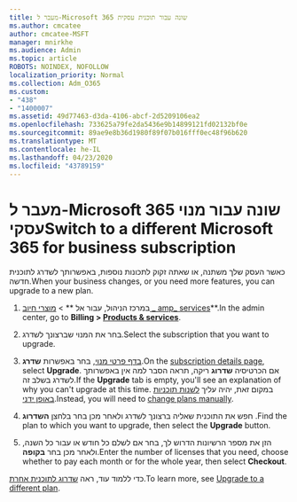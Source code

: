 ```yaml
---
title: מעבר ל-Microsoft 365 שונה עבור תוכנית עסקית
ms.author: cmcatee
author: cmcatee-MSFT
manager: mnirkhe
ms.audience: Admin
ms.topic: article
ROBOTS: NOINDEX, NOFOLLOW
localization_priority: Normal
ms.collection: Adm_O365
ms.custom:
- "438"
- "1400007"
ms.assetid: 49d77463-d3da-4106-abcf-2d5209106ea2
ms.openlocfilehash: 733625a79fe2da5436e9b14899121fd02132bf0e
ms.sourcegitcommit: 89ae9e8b36d1980f89f07b016fff0ec48f96b620
ms.translationtype: MT
ms.contentlocale: he-IL
ms.lasthandoff: 04/23/2020
ms.locfileid: "43789159"
---
```

# <a name="switch-to-a-different-microsoft-365-for-business-subscription"></a><span data-ttu-id="958e8-102">מעבר ל-Microsoft 365 שונה עבור מנוי עסקי</span><span class="sxs-lookup"><span data-stu-id="958e8-102">Switch to a different Microsoft 365 for business subscription</span></span>

<span data-ttu-id="958e8-103">כאשר העסק שלך משתנה, או שאתה זקוק לתכונות נוספות, באפשרותך לשדרג לתוכנית חדשה.</span><span class="sxs-lookup"><span data-stu-id="958e8-103">When your business changes, or you need more features, you can upgrade to a new plan.</span></span>
  
1. <span data-ttu-id="958e8-104">במרכז הניהול, עבור אל \*\* \> [מוצרי חיוב _ amp_ services](https://go.microsoft.com/fwlink/p/?linkid=842054)\*\*.</span><span class="sxs-lookup"><span data-stu-id="958e8-104">In the admin center, go to **Billing \> [Products & services](https://go.microsoft.com/fwlink/p/?linkid=842054)**.</span></span>

2. <span data-ttu-id="958e8-105">בחר את המנוי שברצונך לשדרג.</span><span class="sxs-lookup"><span data-stu-id="958e8-105">Select the subscription that you want to upgrade.</span></span>

3. <span data-ttu-id="958e8-106">[בדף פרטי מנוי](https://admin.microsoft.com/AdminPortal/Home#/subscriptions/webdirect%252F0dbaa202-d590-4529-98c2-a5e2ebaac702), בחר באפשרות **שדרג**.</span><span class="sxs-lookup"><span data-stu-id="958e8-106">On the [subscription details page](https://admin.microsoft.com/AdminPortal/Home#/subscriptions/webdirect%252F0dbaa202-d590-4529-98c2-a5e2ebaac702), select **Upgrade**.</span></span>  <span data-ttu-id="958e8-107">אם הכרטיסיה **שדרוג** ריקה, תראה הסבר למה אין באפשרותך לשדרג בשלב זה.</span><span class="sxs-lookup"><span data-stu-id="958e8-107">If the **Upgrade** tab is empty, you'll see an explanation of why you can't upgrade at this time.</span></span> <span data-ttu-id="958e8-108">במקום זאת, יהיה עליך [לשנות תוכניות באופן ידני](https://docs.microsoft.com/microsoft-365/commerce/subscriptions/change-plans-manually?view=o365-worldwide).</span><span class="sxs-lookup"><span data-stu-id="958e8-108">Instead, you will need to [change plans manually](https://docs.microsoft.com/microsoft-365/commerce/subscriptions/change-plans-manually?view=o365-worldwide).</span></span>

4. <span data-ttu-id="958e8-109">חפש את התוכנית שאליה ברצונך לשדרג ולאחר מכן בחר בלחצן **השדרוג** .</span><span class="sxs-lookup"><span data-stu-id="958e8-109">Find the plan to which you want to upgrade, then select the **Upgrade** button.</span></span>

5. <span data-ttu-id="958e8-110">הזן את מספר הרשיונות הדרוש לך, בחר אם לשלם כל חודש או עבור כל השנה, ולאחר מכן בחר **בקופה**.</span><span class="sxs-lookup"><span data-stu-id="958e8-110">Enter the number of licenses that you need, choose whether to pay each month or for the whole year, then select **Checkout**.</span></span>

<span data-ttu-id="958e8-111">כדי ללמוד עוד, ראה [שדרוג לתוכנית אחרת](https://docs.microsoft.com/office365/admin/subscriptions-and-billing/upgrade-to-different-plan).</span><span class="sxs-lookup"><span data-stu-id="958e8-111">To learn more, see [Upgrade to a different plan](https://docs.microsoft.com/office365/admin/subscriptions-and-billing/upgrade-to-different-plan).</span></span>
